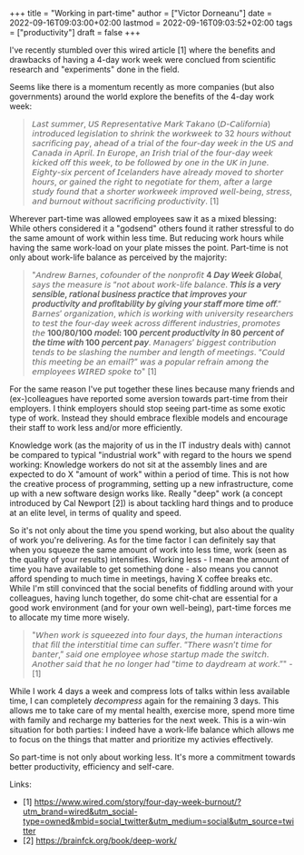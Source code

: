 +++
title = "Working in part-time"
author = ["Victor Dorneanu"]
date = 2022-09-16T09:03:00+02:00
lastmod = 2022-09-16T09:03:52+02:00
tags = ["productivity"]
draft = false
+++

I've recently stumbled over this wired article [1] where the benefits and drawbacks of
having a 4-day work week were conclued from scientific research and "experiments" done in
the field.

Seems like there is a momentum recently as more companies (but also governments) around
the world explore the benefits of the 4-day work week:

> 𝘓𝘢𝘴𝘵 𝘴𝘶𝘮𝘮𝘦𝘳, 𝘜𝘚 𝘙𝘦𝘱𝘳𝘦𝘴𝘦𝘯𝘵𝘢𝘵𝘪𝘷𝘦 𝘔𝘢𝘳𝘬 𝘛𝘢𝘬𝘢𝘯𝘰 (𝘋-𝘊𝘢𝘭𝘪𝘧𝘰𝘳𝘯𝘪𝘢) 𝘪𝘯𝘵𝘳𝘰𝘥𝘶𝘤𝘦𝘥
> 𝘭𝘦𝘨𝘪𝘴𝘭𝘢𝘵𝘪𝘰𝘯 𝘵𝘰 𝘴𝘩𝘳𝘪𝘯𝘬 𝘵𝘩𝘦 𝘸𝘰𝘳𝘬𝘸𝘦𝘦𝘬 𝘵𝘰 32 𝘩𝘰𝘶𝘳𝘴 𝘸𝘪𝘵𝘩𝘰𝘶𝘵 𝘴𝘢𝘤𝘳𝘪𝘧𝘪𝘤𝘪𝘯𝘨 𝘱𝘢𝘺,
> 𝘢𝘩𝘦𝘢𝘥 𝘰𝘧 𝘢 𝘵𝘳𝘪𝘢𝘭 𝘰𝘧 𝘵𝘩𝘦 𝘧𝘰𝘶𝘳-𝘥𝘢𝘺 𝘸𝘦𝘦𝘬 𝘪𝘯 𝘵𝘩𝘦 𝘜𝘚 𝘢𝘯𝘥 𝘊𝘢𝘯𝘢𝘥𝘢 𝘪𝘯 𝘈𝘱𝘳𝘪𝘭. 𝘐𝘯
> 𝘌𝘶𝘳𝘰𝘱𝘦, 𝘢𝘯 𝘐𝘳𝘪𝘴𝘩 𝘵𝘳𝘪𝘢𝘭 𝘰𝘧 𝘵𝘩𝘦 𝘧𝘰𝘶𝘳-𝘥𝘢𝘺 𝘸𝘦𝘦𝘬 𝘬𝘪𝘤𝘬𝘦𝘥 𝘰𝘧𝘧 𝘵𝘩𝘪𝘴 𝘸𝘦𝘦𝘬, 𝘵𝘰 𝘣𝘦
> 𝘧𝘰𝘭𝘭𝘰𝘸𝘦𝘥 𝘣𝘺 𝘰𝘯𝘦 𝘪𝘯 𝘵𝘩𝘦 𝘜𝘒 𝘪𝘯 𝘑𝘶𝘯𝘦. 𝘌𝘪𝘨𝘩𝘵𝘺-𝘴𝘪𝘹 𝘱𝘦𝘳𝘤𝘦𝘯𝘵 𝘰𝘧 𝘐𝘤𝘦𝘭𝘢𝘯𝘥𝘦𝘳𝘴 𝘩𝘢𝘷𝘦
> 𝘢𝘭𝘳𝘦𝘢𝘥𝘺 𝘮𝘰𝘷𝘦𝘥 𝘵𝘰 𝘴𝘩𝘰𝘳𝘵𝘦𝘳 𝘩𝘰𝘶𝘳𝘴, 𝘰𝘳 𝘨𝘢𝘪𝘯𝘦𝘥 𝘵𝘩𝘦 𝘳𝘪𝘨𝘩𝘵 𝘵𝘰 𝘯𝘦𝘨𝘰𝘵𝘪𝘢𝘵𝘦 𝘧𝘰𝘳
> 𝘵𝘩𝘦𝘮, 𝘢𝘧𝘵𝘦𝘳 𝘢 𝘭𝘢𝘳𝘨𝘦 𝘴𝘵𝘶𝘥𝘺 𝘧𝘰𝘶𝘯𝘥 𝘵𝘩𝘢𝘵 𝘢 𝘴𝘩𝘰𝘳𝘵𝘦𝘳 𝘸𝘰𝘳𝘬𝘸𝘦𝘦𝘬 𝘪𝘮𝘱𝘳𝘰𝘷𝘦𝘥
> 𝘸𝘦𝘭𝘭-𝘣𝘦𝘪𝘯𝘨, 𝘴𝘵𝘳𝘦𝘴𝘴, 𝘢𝘯𝘥 𝘣𝘶𝘳𝘯𝘰𝘶𝘵 𝘸𝘪𝘵𝘩𝘰𝘶𝘵 𝘴𝘢𝘤𝘳𝘪𝘧𝘪𝘤𝘪𝘯𝘨 𝘱𝘳𝘰𝘥𝘶𝘤𝘵𝘪𝘷𝘪𝘵𝘺. [1]

Wherever part-time was allowed employees saw it as a mixed blessing: While others
considered it a "godsend" others found it rather stressful to do the same amount of work
within less time. But reducing work hours while having the same work-load on your plate
misses the point. Part-time is not only about work-life balance as perceived by the
majority:

> "𝘈𝘯𝘥𝘳𝘦𝘸 𝘉𝘢𝘳𝘯𝘦𝘴, 𝘤𝘰𝘧𝘰𝘶𝘯𝘥𝘦𝘳 𝘰𝘧 𝘵𝘩𝘦 𝘯𝘰𝘯𝘱𝘳𝘰𝘧𝘪𝘵 **4 𝘋𝘢𝘺 𝘞𝘦𝘦𝘬 𝘎𝘭𝘰𝘣𝘢𝘭**, 𝘴𝘢𝘺𝘴 𝘵𝘩𝘦 𝘮𝘦𝘢𝘴𝘶𝘳𝘦 𝘪𝘴 “𝘯𝘰𝘵
> 𝘢𝘣𝘰𝘶𝘵 𝘸𝘰𝘳𝘬-𝘭𝘪𝘧𝘦 𝘣𝘢𝘭𝘢𝘯𝘤𝘦. **𝘛𝘩𝘪𝘴 𝘪𝘴 𝘢 𝘷𝘦𝘳𝘺 𝘴𝘦𝘯𝘴𝘪𝘣𝘭𝘦, 𝘳𝘢𝘵𝘪𝘰𝘯𝘢𝘭 𝘣𝘶𝘴𝘪𝘯𝘦𝘴𝘴 𝘱𝘳𝘢𝘤𝘵𝘪𝘤𝘦 𝘵𝘩𝘢𝘵 𝘪𝘮𝘱𝘳𝘰𝘷𝘦𝘴
> 𝘺𝘰𝘶𝘳 𝘱𝘳𝘰𝘥𝘶𝘤𝘵𝘪𝘷𝘪𝘵𝘺 𝘢𝘯𝘥 𝘱𝘳𝘰𝘧𝘪𝘵𝘢𝘣𝘪𝘭𝘪𝘵𝘺 𝘣𝘺 𝘨𝘪𝘷𝘪𝘯𝘨 𝘺𝘰𝘶𝘳 𝘴𝘵𝘢𝘧𝘧 𝘮𝘰𝘳𝘦 𝘵𝘪𝘮𝘦 𝘰𝘧𝘧**.” 𝘉𝘢𝘳𝘯𝘦𝘴’
> 𝘰𝘳𝘨𝘢𝘯𝘪𝘻𝘢𝘵𝘪𝘰𝘯, 𝘸𝘩𝘪𝘤𝘩 𝘪𝘴 𝘸𝘰𝘳𝘬𝘪𝘯𝘨 𝘸𝘪𝘵𝘩 𝘶𝘯𝘪𝘷𝘦𝘳𝘴𝘪𝘵𝘺 𝘳𝘦𝘴𝘦𝘢𝘳𝘤𝘩𝘦𝘳𝘴 𝘵𝘰 𝘵𝘦𝘴𝘵 𝘵𝘩𝘦 𝘧𝘰𝘶𝘳-𝘥𝘢𝘺 𝘸𝘦𝘦𝘬
> 𝘢𝘤𝘳𝘰𝘴𝘴 𝘥𝘪𝘧𝘧𝘦𝘳𝘦𝘯𝘵 𝘪𝘯𝘥𝘶𝘴𝘵𝘳𝘪𝘦𝘴, 𝘱𝘳𝘰𝘮𝘰𝘵𝘦𝘴 𝘵𝘩𝘦 **100/80/100 𝘮𝘰𝘥𝘦𝘭: 100 𝘱𝘦𝘳𝘤𝘦𝘯𝘵 𝘱𝘳𝘰𝘥𝘶𝘤𝘵𝘪𝘷𝘪𝘵𝘺 𝘪𝘯 80
> 𝘱𝘦𝘳𝘤𝘦𝘯𝘵 𝘰𝘧 𝘵𝘩𝘦 𝘵𝘪𝘮𝘦 𝘸𝘪𝘵𝘩 100 𝘱𝘦𝘳𝘤𝘦𝘯𝘵 𝘱𝘢𝘺**. 𝘔𝘢𝘯𝘢𝘨𝘦𝘳𝘴’ 𝘣𝘪𝘨𝘨𝘦𝘴𝘵 𝘤𝘰𝘯𝘵𝘳𝘪𝘣𝘶𝘵𝘪𝘰𝘯 𝘵𝘦𝘯𝘥𝘴 𝘵𝘰 𝘣𝘦
> 𝘴𝘭𝘢𝘴𝘩𝘪𝘯𝘨 𝘵𝘩𝘦 𝘯𝘶𝘮𝘣𝘦𝘳 𝘢𝘯𝘥 𝘭𝘦𝘯𝘨𝘵𝘩 𝘰𝘧 𝘮𝘦𝘦𝘵𝘪𝘯𝘨𝘴. “𝘊𝘰𝘶𝘭𝘥 𝘵𝘩𝘪𝘴 𝘮𝘦𝘦𝘵𝘪𝘯𝘨 𝘣𝘦 𝘢𝘯 𝘦𝘮𝘢𝘪𝘭?” 𝘸𝘢𝘴 𝘢
> 𝘱𝘰𝘱𝘶𝘭𝘢𝘳 𝘳𝘦𝘧𝘳𝘢𝘪𝘯 𝘢𝘮𝘰𝘯𝘨 𝘵𝘩𝘦 𝘦𝘮𝘱𝘭𝘰𝘺𝘦𝘦𝘴 𝘞𝘐𝘙𝘌𝘋 𝘴𝘱𝘰𝘬𝘦 𝘵𝘰" [1]

For the same reason I've put together these lines because many friends and (ex-)colleagues
have reported some aversion towards part-time from their employers. I think employers
should stop seeing part-time as some exotic type of work. Instead they should embrace
flexible models and encourage their staff to work less and/or more efficiently.

Knowledge work (as the majority of us in the IT industry deals with) cannot be compared to
typical "industrial work" with regard to the hours we spend working: Knowledge workers do
not sit at the assembly lines and are expected to do X "amount of work" within a period of
time. This is not how the creative process of programming, setting up a new
infrastructure, come up with a new software design works like. Really "deep" work (a
concept introduced by Cal Newport [2]) is about tackling hard things and to produce at an
elite level, in terms of quality and speed.

So it's not only about the time you spend working, but also about the quality of work
you're delivering. As for the time factor I can definitely say that when you squeeze the
same amount of work into less time, work (seen as the quality of your results)
intensifies. Working less - I mean the amount of time you have available to get something
done - also means you cannot afford spending to much time in meetings, having X coffee
breaks etc. While I'm still convinced that the social benefits of fiddling around with
your colleagues, having lunch together, do some chit-chat are essential for a good work
environment (and for your own well-being), part-time forces me to allocate my time more
wisely.

> "𝘞𝘩𝘦𝘯 𝘸𝘰𝘳𝘬 𝘪𝘴 𝘴𝘲𝘶𝘦𝘦𝘻𝘦𝘥 𝘪𝘯𝘵𝘰 𝘧𝘰𝘶𝘳 𝘥𝘢𝘺𝘴, 𝘵𝘩𝘦 𝘩𝘶𝘮𝘢𝘯 𝘪𝘯𝘵𝘦𝘳𝘢𝘤𝘵𝘪𝘰𝘯𝘴 𝘵𝘩𝘢𝘵 𝘧𝘪𝘭𝘭 𝘵𝘩𝘦 𝘪𝘯𝘵𝘦𝘳𝘴𝘵𝘪𝘵𝘪𝘢𝘭
> 𝘵𝘪𝘮𝘦 𝘤𝘢𝘯 𝘴𝘶𝘧𝘧𝘦𝘳. “𝘛𝘩𝘦𝘳𝘦 𝘸𝘢𝘴𝘯’𝘵 𝘵𝘪𝘮𝘦 𝘧𝘰𝘳 𝘣𝘢𝘯𝘵𝘦𝘳,” 𝘴𝘢𝘪𝘥 𝘰𝘯𝘦 𝘦𝘮𝘱𝘭𝘰𝘺𝘦𝘦 𝘸𝘩𝘰𝘴𝘦 𝘴𝘵𝘢𝘳𝘵𝘶𝘱 𝘮𝘢𝘥𝘦 𝘵𝘩𝘦
> 𝘴𝘸𝘪𝘵𝘤𝘩. 𝘈𝘯𝘰𝘵𝘩𝘦𝘳 𝘴𝘢𝘪𝘥 𝘵𝘩𝘢𝘵 𝘩𝘦 𝘯𝘰 𝘭𝘰𝘯𝘨𝘦𝘳 𝘩𝘢𝘥 “𝘵𝘪𝘮𝘦 𝘵𝘰 𝘥𝘢𝘺𝘥𝘳𝘦𝘢𝘮 𝘢𝘵 𝘸𝘰𝘳𝘬.”" - [1]

While I work 4 days a week and compress lots of talks within less available time, I can
completely 𝘥𝘦𝘤𝘰𝘮𝘱𝘳𝘦𝘴𝘴 again for the remaining 3 days. This allows me to take care of my
mental health, exercise more, spend more time with family and recharge my batteries for
the next week. This is a win-win situation for both parties: I indeed have a work-life
balance which allows me to focus on the things that matter and prioritize my activies
effectively.

So part-time is not only about working less. It's more a commitment towards better
productivity, efficiency and self-care.

Links:

-   [1] <https://www.wired.com/story/four-day-week-burnout/?utm_brand=wired&utm_social-type=owned&mbid=social_twitter&utm_medium=social&utm_source=twitter>
-   [2] <https://brainfck.org/book/deep-work/>
